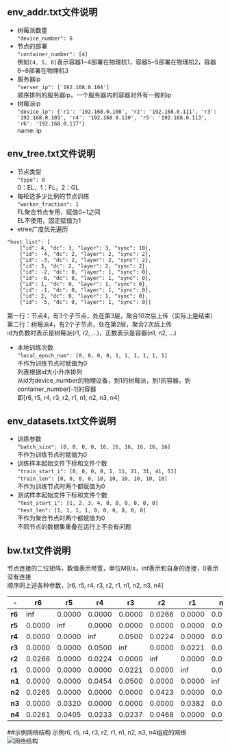 ## env_addr.txt文件说明
- 树莓派数量  
```"device_number": 6```  
- 节点的部署  
```"container_number": [4]```  
例如```[4, 5, 8]```表示容器1~4部署在物理机1，容器5~5部署在物理机2，容器6~8部署在物理机3  
- 服务器ip  
```"server_ip": ['192.168.0.104']```  
顺序排列的服务器ip，一个服务器内的容器对外有一致的ip  
- 树莓派ip  
```"device_ip": {'r1': '192.168.0.108', 'r2': '192.168.0.111', 'r3': '192.168.0.103', 'r4': '192.168.0.110', 'r5': '192.168.0.113', 'r6': '192.168.0.117'}```  
name: ip  
## env_tree.txt文件说明
- 节点类型  
```"type": 0```  
0：EL，1：FL，2：GL  
- 每轮选多少比例的节点训练  
```"worker_fraction": 1```  
FL聚合节点专用，赋值0~1之间  
EL不使用，固定赋值为1  
- etree广度优先遍历  
```
"host_list": [
	{"id": 4, "dc": 3, "layer": 3, "sync": 10},
	{"id": -4, "dc": 2, "layer": 2, "sync": 2},
	{"id": -3, "dc": 2, "layer": 2, "sync": 2},
	{"id": 3, "dc": 2, "layer": 2, "sync": 2},
	{"id": -2, "dc": 0, "layer": 1, "sync": 0},
	{"id": -6, "dc": 0, "layer": 1, "sync": 0},
	{"id": 1, "dc": 0, "layer": 1, "sync": 0},
	{"id": -1, "dc": 0, "layer": 1, "sync": 0},
	{"id": 2, "dc": 0, "layer": 1, "sync": 0},
	{"id": -5, "dc": 0, "layer": 1, "sync": 0}]
```
第一行：节点4，有3个子节点，处在第3层，聚合10次后上传（实际上是结束）  
第二行：树莓派4，有2个子节点，处在第2层，聚合2次后上传  
id为负数时表示是树莓派(r1, r2, ...)，正数表示是容器(n1, n2, ...)  
- 本地训练次数  
```"local_epoch_num": [0, 0, 0, 0, 1, 1, 1, 1, 1, 1]```  
不作为训练节点时赋值为0  
列表根据id大小升序排列  
从id为device_number的物理设备，到1的树莓派，到1的容器，到container_number\[-1]的容器  
即\[r6, r5, r4, r3, r2, r1, n1, n2, n3, n4]  
## env_datasets.txt文件说明
- 训练参数  
```"batch_size": [0, 0, 0, 0, 16, 16, 16, 16, 16, 16]```  
不作为训练节点时赋值为0  
- 训练样本起始文件下标和文件个数  
```"train_start_i": [0, 0, 0, 0, 1, 11, 21, 31, 41, 51]```  
```"train_len": [0, 0, 0, 0, 10, 10, 10, 10, 10, 10]```  
不作为训练节点时两个都赋值为0  
- 测试样本起始文件下标和文件个数  
```"test_start_i": [1, 2, 3, 4, 0, 0, 0, 0, 0, 0]```  
```"test_len": [1, 1, 1, 1, 0, 0, 0, 0, 0, 0]```  
不作为聚合节点时两个都赋值为0  
不同节点的数据集重叠在运行上不会有问题  
## bw.txt文件说明
节点连接的二位矩阵，数值表示带宽，单位MB/s，inf表示和自身的连接，0表示没有连接  
顺序同上述各种参数，\[r6, r5, r4, r3, r2, r1, n1, n2, n3, n4]  

|-|r6|r5|r4|r3|r2|r1|n1|n2|n3|n4|
|---|---|---|---|---|---|---|---|---|--- |--- |
|**r6**|inf|0.0000|0.0000|0.0000|0.0266|0.0000|0.0000|0.0265|0.0000|0.0261|
|**r5**|0.0000|inf|0.0000|0.0000|0.0000|0.0000|0.0000|0.0000|0.0320|0.0405|
|**r4**|0.0000|0.0000|inf|0.0500|0.0224|0.0000|0.0454|0.0000|0.0000|0.0233|
|**r3**|0.0000|0.0000|0.0500|inf|0.0000|0.0221|0.0500|0.0000|0.0000|0.0237|
|**r2**|0.0266|0.0000|0.0224|0.0000|inf|0.0000|0.0000|0.0423|0.0000|0.0468|
|**r1**|0.0000|0.0000|0.0000|0.0221|0.0000|inf|0.0000|0.0000|0.0382|0.0000|
|**n1**|0.0000|0.0000|0.0454|0.0500|0.0000|0.0000|inf|0.0000|0.0000|0.0223|
|**n2**|0.0265|0.0000|0.0000|0.0000|0.0423|0.0000|0.0000|inf|0.0305|0.0000|
|**n3**|0.0000|0.0320|0.0000|0.0000|0.0000|0.0382|0.0000|0.0305|inf|0.0365|
|**n4**|0.0261|0.0405|0.0233|0.0237|0.0468|0.0000|0.0223|0.0000|0.0365|inf|

##示例网络结构
示例r6, r5, r4, r3, r2, r1, n1, n2, n3, n4组成的网络  
![网络结构](network.png)  